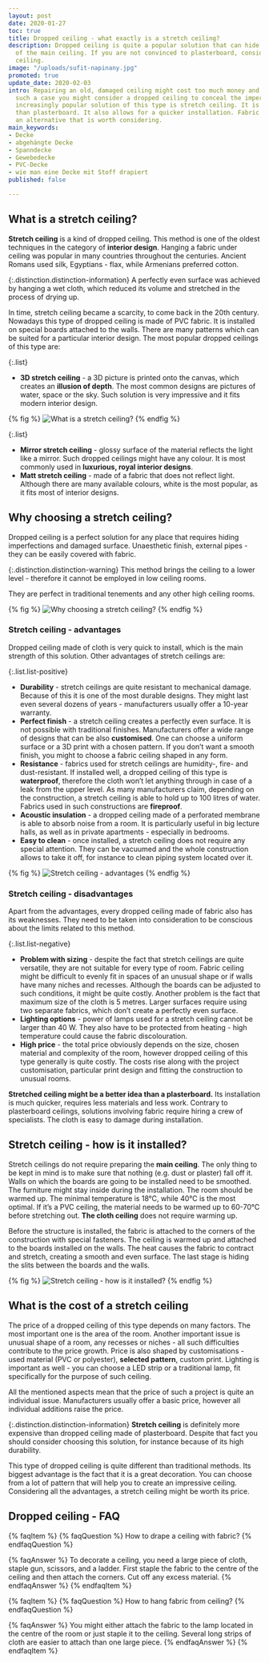 ```yaml
---
layout: post
date: 2020-01-27
toc: true
title: Dropped ceiling - what exactly is a stretch ceiling?
description: Dropped ceiling is quite a popular solution that can hide imperfections
  of the main ceiling. If you are not convinced to plasterboard, consider stretch
  ceiling.
image: "/uploads/sufit-napinany.jpg"
promoted: true
update_date: 2020-02-03
intro: Repairing an old, damaged ceiling might cost too much money and effort. In
  such a case you might consider a dropped ceiling to conceal the imperfections. An
  increasingly popular solution of this type is stretch ceiling. It is much more lightweight
  than plasterboard. It also allows for a quicker installation. Fabric ceiling is
  an alternative that is worth considering.
main_keywords:
- Decke
- abgehängte Decke
- Spanndecke
- Gewebedecke
- PVC-Decke
- wie man eine Decke mit Stoff drapiert
published: false

---
```

## What is a stretch ceiling?

**Stretch ceiling** is a kind of dropped ceiling. This method is one of the oldest techniques in the category of **interior design**. Hanging a fabric under ceiling was popular in many countries throughout the centuries. Ancient Romans used silk, Egyptians - flax, while Armenians preferred cotton.

{:.distinction.distinction-information}
A perfectly even surface was achieved by hanging a wet cloth, which reduced its volume and stretched in the process of drying up.

In time, stretch ceiling became a scarcity, to come back in the 20th century. Nowadays this type of dropped ceiling is made of PVC fabric. It is installed on special boards attached to the walls. There are many patterns which can be suited for a particular interior design. The most popular dropped ceilings of this type are:

{:.list}

* **3D stretch ceiling** - a 3D picture is printed onto the canvas, which creates an **illusion of depth**. The most common designs are pictures of water, space or the sky. Such solution is very impressive and it fits modern interior design.

{% fig %}
![What is a stretch ceiling?](/uploads/sufit-3D.jpg "What is a stretch ceiling?")
{% endfig %}

{:.list}

* **Mirror stretch ceiling** - glossy surface of the material reflects the light like a mirror. Such dropped ceilings might have any colour. It is most commonly used in **luxurious, royal interior designs**.
* **Matt stretch ceiling** - made of a fabric that does not reflect light. Although there are many available colours, white is the most popular, as it fits most of interior designs.

## Why choosing a stretch ceiling?

Dropped ceiling is a perfect solution for any place that requires hiding imperfections and damaged surface. Unaesthetic finish, external pipes - they can be easily covered with fabric.

{:.distinction.distinction-warning}
This method brings the ceiling to a lower level - therefore it cannot be employed in low ceiling rooms.

They are perfect in traditional tenements and any other high ceiling rooms.

{% fig %}
![Why choosing a stretch ceiling?](/uploads/kiedy-warto-wybrac-sufit-napinany.jpg "Why choosing a stretch ceiling?")
{% endfig %}

### Stretch ceiling - advantages

Dropped ceiling made of cloth is very quick to install, which is the main strength of this solution. Other advantages of stretch ceilings are:

{:.list.list-positive}

* **Durability** - stretch ceilings are quite resistant to mechanical damage. Because of this it is one of the most durable designs. They might last even several dozens of years - manufacturers usually offer a 10-year warranty.
* **Perfect finish** - a stretch ceiling creates a perfectly even surface. It is not possible with traditional finishes. Manufacturers offer a wide range of designs that can be also **customised**. One can choose a uniform surface or a 3D print with a chosen pattern. If you don’t want a smooth finish, you might to choose a fabric ceiling shaped in any form.
* **Resistance** - fabrics used for stretch ceilings are humidity-, fire- and dust-resistant. If installed well, a dropped ceiling of this type is **waterproof**, therefore the cloth won’t let anything through in case of a leak from the upper level. As many manufacturers claim, depending on the construction, a stretch ceiling is able to hold up to 100 litres of water. Fabrics used in such constructions are **fireproof**.
* **Acoustic insulation** - a dropped ceiling made of a perforated membrane is able to absorb noise from a room. It is particularly useful in big lecture halls, as well as in private apartments - especially in bedrooms.
* **Easy to clean** - once installed, a stretch ceiling does not require any special attention. They can be vacuumed and the whole construction allows to take it off, for instance to clean piping system located over it.

{% fig %}
![Stretch ceiling - advantages](/uploads/sufit-napinany-zalety.jpg "Stretch ceiling - advantages")
{% endfig %}

### Stretch ceiling - disadvantages

Apart from the advantages, every dropped ceiling made of fabric also has its weaknesses. They need to be taken into consideration to be conscious about the limits related to this method.

{:.list.list-negative}

* **Problem with sizing** - despite the fact that stretch ceilings are quite versatile, they are not suitable for every type of room. Fabric ceiling might be difficult to evenly fit in spaces of an unusual shape or if walls have many niches and recesses. Although the boards can be adjusted to such conditions, it might be quite costly. Another problem is the fact that maximum size of the cloth is 5 metres. Larger surfaces require using two separate fabrics, which don’t create a perfectly even surface.
* **Lighting options** - power of lamps used for a stretch ceiling cannot be larger than 40 W. They also have to be protected from heating - high temperature could cause the fabric discolouration.
* **High price** - the total price obviously depends on the size, chosen material and complexity of the room, however dropped ceiling of this type generally is quite costly. The costs rise along with the project customisation, particular print design and fitting the construction to unusual rooms.

**Stretched ceiling might be a better idea than a plasterboard.** Its installation is much quicker, requires less materials and less work. Contrary to plasterboard ceilings, solutions involving fabric require hiring a crew of specialists. The cloth is easy to damage during installation.

## Stretch ceiling - how is it installed?

Stretch ceilings do not require preparing the **main ceiling**. The only thing to be kept in mind is to make sure that nothing (e.g. dust or plaster) fall off it. Walls on which the boards are going to be installed need to be smoothed. The furniture might stay inside during the installation. The room should be warmed up. The minimal temperature is 18°C, while 40°C is the most optimal. If it’s a PVC ceiling, the material needs to be warmed up to 60-70°C before stretching out. **The cloth ceiling** does not require warming up.

Before the structure is installed, the fabric is attached to the corners of the construction with special fasteners. The ceiling is warmed up and attached to the boards installed on the walls. The heat causes the fabric to contract and stretch, creating a smooth and even surface. The last stage is hiding the slits between the boards and the walls.

{% fig %}
![Stretch ceiling - how is it installed?](/uploads/sufit-napinany-jak-wyglada-montaz-1.jpg "Stretch ceiling - how is it installed?")
{% endfig %}

## What is the cost of a stretch ceiling

The price of a dropped ceiling of this type depends on many factors. The most important one is the area of the room. Another important issue is unusual shape of a room, any recesses or niches - all such difficulties contribute to the price growth. Price is also shaped by customisations - used material (PVC or polyester), **selected pattern**, custom print. Lighting is important as well - you can choose a LED strip or a traditional lamp, fit specifically for the purpose of such ceiling.

All the mentioned aspects mean that the price of such a project is quite an individual issue. Manufacturers usually offer a basic price, however all individual additions raise the price.

{:.distinction.distinction-information}
**Stretch ceiling** is definitely more expensive than dropped ceiling made of plasterboard. Despite that fact you should consider choosing this solution, for instance because of its high durability.

This type of dropped ceiling is quite different than traditional methods. Its biggest advantage is the fact that it is a great decoration. You can choose from a lot of pattern that will help you to create an impressive ceiling. Considering all the advantages, a stretch ceiling might be worth its price.

## Dropped ceiling - FAQ

{% faqItem %}
{% faqQuestion %}
How to drape a ceiling with fabric?
{% endfaqQuestion %}

{% faqAnswer %}
To decorate a ceiling, you need a large piece of cloth, staple gun, scissors, and a ladder. First staple the fabric to the centre of the ceiling and then attach the corners. Cut off any excess material.
{% endfaqAnswer %}
{% endfaqItem %}

{% faqItem %}
{% faqQuestion %}
How to hang fabric from ceiling?
{% endfaqQuestion %}

{% faqAnswer %}
You might either attach the fabric to the lamp located in the centre of the room or just staple it to the ceiling. Several long strips of cloth are easier to attach than one large piece.
{% endfaqAnswer %}
{% endfaqItem %}
